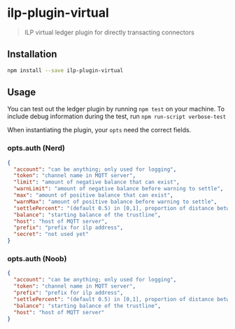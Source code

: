 # ilp-plugin-virtual

> ILP virtual ledger plugin for directly transacting connectors

## Installation

``` sh
npm install --save ilp-plugin-virtual
```

## Usage

You can test out the ledger plugin by running `npm test` on your machine.  To
include debug information during the test, run `npm run-script verbose-test`

When instantiating the plugin, your `opts` need the correct fields.

### opts.auth (Nerd)

```json
{
  "account": "can be anything; only used for logging",
  "token": "channel name in MQTT server",
  "limit": "amount of negative balance that can exist",
  "warnLimit": "amount of negative balance before warning to settle",
  "max": "amount of positive balance that can exist",
  "warnMax": "amount of positive balance before warning to settle",
  "settlePercent": "(default 0.5) in [0,1], proportion of distance between current balance and limit to settle to.",
  "balance": "starting balance of the trustline",
  "host": "host of MQTT server",
  "prefix": "prefix for ilp address",
  "secret": "not used yet"
}
```

### opts.auth (Noob)

```json
{
  "account": "can be anything; only used for logging",
  "token": "channel name in MQTT server",
  "prefix": "prefix for ilp address",
  "settlePercent": "(default 0.5) in [0,1], proportion of distance between current balance and limit to settle to.",
  "balance": "starting balance of the trustline",
  "host": "host of MQTT server"
}
```
